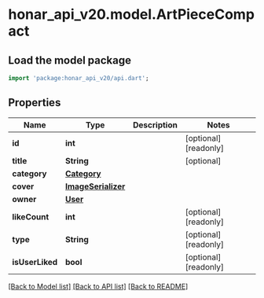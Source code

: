 # honar_api_v20.model.ArtPieceCompact

## Load the model package
```dart
import 'package:honar_api_v20/api.dart';
```

## Properties
Name | Type | Description | Notes
------------ | ------------- | ------------- | -------------
**id** | **int** |  | [optional] [readonly] 
**title** | **String** |  | [optional] 
**category** | [**Category**](Category.md) |  | 
**cover** | [**ImageSerializer**](ImageSerializer.md) |  | 
**owner** | [**User**](User.md) |  | 
**likeCount** | **int** |  | [optional] [readonly] 
**type** | **String** |  | [optional] [readonly] 
**isUserLiked** | **bool** |  | [optional] [readonly] 

[[Back to Model list]](../README.md#documentation-for-models) [[Back to API list]](../README.md#documentation-for-api-endpoints) [[Back to README]](../README.md)


